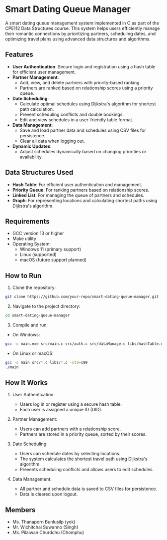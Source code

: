 # Smart Dating Queue Manager

A smart dating queue management system implemented in C as part of the CPE112 Data Structures course. This system helps users efficiently manage their romantic connections by prioritizing partners, scheduling dates, and optimizing travel plans using advanced data structures and algorithms.

## Features

- **User Authentication**: Secure login and registration using a hash table for efficient user management.
- **Partner Management**:
  - Add, view, and delete partners with priority-based ranking.
  - Partners are ranked based on relationship scores using a priority queue.
- **Date Scheduling**:
  - Calculate optimal schedules using Dijkstra's algorithm for shortest path calculation.
  - Prevent scheduling conflicts and double bookings.
  - Edit and view schedules in a user-friendly table format.
- **Data Management**:
  - Save and load partner data and schedules using CSV files for persistence.
  - Clear all data when logging out.
- **Dynamic Updates**:
  - Adjust schedules dynamically based on changing priorities or availability.

## Data Structures Used

- **Hash Table**: For efficient user authentication and management.
- **Priority Queue**: For ranking partners based on relationship scores.
- **Linked List**: For managing the queue of partners and schedules.
- **Graph**: For representing locations and calculating shortest paths using Dijkstra's algorithm.

## Requirements

- GCC version 13 or higher
- Make utility
- Operating System:
  - Windows 11 (primary support)
  - Linux (supported)
  - macOS (future support planned)

## How to Run

1. Clone the repository:

```bash
git clone https://github.com/your-repo/smart-dating-queue-manager.git
```
2. Navigate to the project directory:

```bash
cd smart-dating-queue-manager
```
3. Compile and run:

- On Windows:

```bash
gcc -o main.exe src/main.c src/auth.c src/dataManage.c libs/hashTable.c libs/priorityQueue.c libs/dijkstras.c -Iinclude
```

- On Linux or macOS:

```bash
gcc -o main src/*.c libs/*.c -std=c99
./main
```
## How It Works
1. User Authentication:

    - Users log in or register using a secure hash table.
    - Each user is assigned a unique ID (UID).

2. Partner Management:

    - Users can add partners with a relationship score.
    - Partners are stored in a priority queue, sorted by their scores.

3. Date Scheduling:

    - Users can schedule dates by selecting locations.
    - The system calculates the shortest travel path using Dijkstra's algorithm.
    - Prevents scheduling conflicts and allows users to edit schedules.

4. Data Management:

    - All partner and schedule data is saved to CSV files for persistence.
    - Data is cleared upon logout.

## Members
- Ms. Thanaporn Bunlusilp (yok)
- Mr. Wichitchai Suwanno (Singh)
- Ms. Pilaiwan Churdchu (Chomphu)